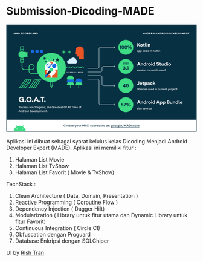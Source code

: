 # Submission-Dicoding-MADE

![Summary](/mad_scorecard/summary.png)

Aplikasi ini dibuat sebagai syarat kelulus kelas Dicoding Menjadi Android Developer Expert (MADE).
Aplikasi ini memiliki fitur :
1. Halaman List Movie
2. Halaman List TvShow
3. Halaman List Favorit ( Movie & TvShow)

TechStack :
1. Clean Architecture ( Data, Domain, Presentation )
2. Reactive Programming ( Coroutine Flow )
3. Dependency Injection ( Dagger Hilt)
4. Modularization ( Library untuk fitur utama dan Dynamic Library untuk fitur Favorit)
5. Continuous Integration ( Circle CI)
6. Obfuscation dengan Proguard
7. Database Enkripsi dengan SQLChiper

UI by [Rlsh Tran](https://www.figma.com/community/file/998526936934135880/Star-Movie-UI-Kit)
